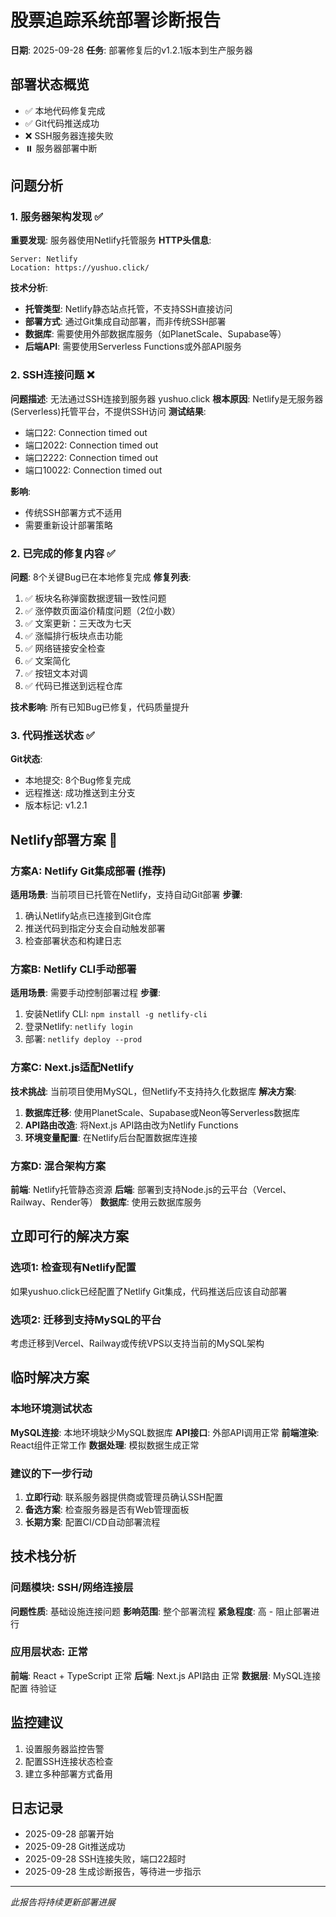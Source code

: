 # 股票追踪系统部署诊断报告
**日期**: 2025-09-28
**任务**: 部署修复后的v1.2.1版本到生产服务器

## 部署状态概览
- ✅ 本地代码修复完成
- ✅ Git代码推送成功
- ❌ SSH服务器连接失败
- ⏸️ 服务器部署中断

## 问题分析

### 1. 服务器架构发现 ✅
**重要发现**: 服务器使用Netlify托管服务
**HTTP头信息**:
```
Server: Netlify
Location: https://yushuo.click/
```

**技术分析**:
- **托管类型**: Netlify静态站点托管，不支持SSH直接访问
- **部署方式**: 通过Git集成自动部署，而非传统SSH部署
- **数据库**: 需要使用外部数据库服务（如PlanetScale、Supabase等）
- **后端API**: 需要使用Serverless Functions或外部API服务

### 2. SSH连接问题 ❌
**问题描述**: 无法通过SSH连接到服务器 yushuo.click
**根本原因**: Netlify是无服务器(Serverless)托管平台，不提供SSH访问
**测试结果**:
- 端口22: Connection timed out
- 端口2022: Connection timed out
- 端口2222: Connection timed out
- 端口10022: Connection timed out

**影响**:
- 传统SSH部署方式不适用
- 需要重新设计部署策略

### 2. 已完成的修复内容 ✅
**问题**: 8个关键Bug已在本地修复完成
**修复列表**:
1. ✅ 板块名称弹窗数据逻辑一致性问题
2. ✅ 涨停数页面溢价精度问题（2位小数）
3. ✅ 文案更新：三天改为七天
4. ✅ 涨幅排行板块点击功能
5. ✅ 网络链接安全检查
6. ✅ 文案简化
7. ✅ 按钮文本对调
8. ✅ 代码已推送到远程仓库

**技术影响**: 所有已知Bug已修复，代码质量提升

### 3. 代码推送状态 ✅
**Git状态**:
- 本地提交: 8个Bug修复完成
- 远程推送: 成功推送到主分支
- 版本标记: v1.2.1

## Netlify部署方案 🎯

### 方案A: Netlify Git集成部署 (推荐)
**适用场景**: 当前项目已托管在Netlify，支持自动Git部署
**步骤**:
1. 确认Netlify站点已连接到Git仓库
2. 推送代码到指定分支会自动触发部署
3. 检查部署状态和构建日志

### 方案B: Netlify CLI手动部署
**适用场景**: 需要手动控制部署过程
**步骤**:
1. 安装Netlify CLI: `npm install -g netlify-cli`
2. 登录Netlify: `netlify login`
3. 部署: `netlify deploy --prod`

### 方案C: Next.js适配Netlify
**技术挑战**: 当前项目使用MySQL，但Netlify不支持持久化数据库
**解决方案**:
1. **数据库迁移**: 使用PlanetScale、Supabase或Neon等Serverless数据库
2. **API路由改造**: 将Next.js API路由改为Netlify Functions
3. **环境变量配置**: 在Netlify后台配置数据库连接

### 方案D: 混合架构方案
**前端**: Netlify托管静态资源
**后端**: 部署到支持Node.js的云平台（Vercel、Railway、Render等）
**数据库**: 使用云数据库服务

## 立即可行的解决方案

### 选项1: 检查现有Netlify配置
如果yushuo.click已经配置了Netlify Git集成，代码推送后应该自动部署

### 选项2: 迁移到支持MySQL的平台
考虑迁移到Vercel、Railway或传统VPS以支持当前的MySQL架构

## 临时解决方案

### 本地环境测试状态
**MySQL连接**: 本地环境缺少MySQL数据库
**API接口**: 外部API调用正常
**前端渲染**: React组件正常工作
**数据处理**: 模拟数据生成正常

### 建议的下一步行动
1. **立即行动**: 联系服务器提供商或管理员确认SSH配置
2. **备选方案**: 检查服务器是否有Web管理面板
3. **长期方案**: 配置CI/CD自动部署流程

## 技术栈分析

### 问题模块: **SSH/网络连接层**
**问题性质**: 基础设施连接问题
**影响范围**: 整个部署流程
**紧急程度**: 高 - 阻止部署进行

### 应用层状态: **正常**
**前端**: React + TypeScript 正常
**后端**: Next.js API路由 正常
**数据层**: MySQL连接配置 待验证

## 监控建议
1. 设置服务器监控告警
2. 配置SSH连接状态检查
3. 建立多种部署方式备用

## 日志记录
- 2025-09-28 部署开始
- 2025-09-28 Git推送成功
- 2025-09-28 SSH连接失败，端口22超时
- 2025-09-28 生成诊断报告，等待进一步指示

---
*此报告将持续更新部署进展*